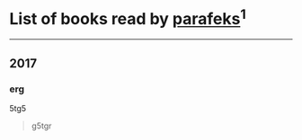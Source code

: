# List of books read by [parafeks](http://vk.com/id16366623)<sup>1</sup>
---

## 2017

### erg
5tg5
> g5tgr



